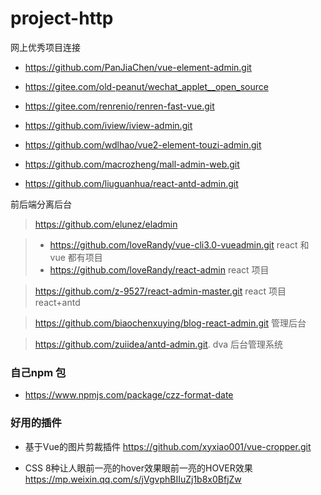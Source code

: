 # project-http
网上优秀项目连接
* https://github.com/PanJiaChen/vue-element-admin.git
* https://gitee.com/old-peanut/wechat_applet__open_source
* https://gitee.com/renrenio/renren-fast-vue.git
* https://github.com/iview/iview-admin.git
* https://github.com/wdlhao/vue2-element-touzi-admin.git
* https://github.com/macrozheng/mall-admin-web.git

* https://github.com/liuguanhua/react-antd-admin.git

前后端分离后台
> https://github.com/elunez/eladmin

> * https://github.com/loveRandy/vue-cli3.0-vueadmin.git  react 和 vue 都有项目
> * https://github.com/loveRandy/react-admin  react 项目

> https://github.com/z-9527/react-admin-master.git react 项目 react+antd

> https://github.com/biaochenxuying/blog-react-admin.git 管理后台

> https://github.com/zuiidea/antd-admin.git. dva 后台管理系统

### 自己npm 包
* https://www.npmjs.com/package/czz-format-date


### 好用的插件
* 基于Vue的图片剪裁插件  https://github.com/xyxiao001/vue-cropper.git

* CSS 8种让人眼前一亮的hover效果眼前一亮的HOVER效果 https://mp.weixin.qq.com/s/jVgvphBIIuZj1b8x0BfjZw
